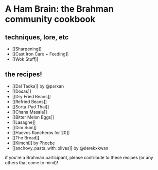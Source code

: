 # A Ham Brain: the Brahman community cookbook

## techniques, lore, etc
- [[Sharpening]]
- [[Cast Iron Care + Feeding]]
- [[Wok Stuff]]

## the recipes!
- [[Dal Tadka]] by @parkan
- [[Dosas]]
- [[Dry Fried Beans]]
- [[Refried Beans]]
- [[Sorta-Pad Thai]]
- [[Chana Masala]]
- [[Bitter Melon Eggs]]
- [[Lasagne]]
- [[Dim Sum]]
- [[Huevos Rancheros for 20]]
- [[The Bread]]
- [[Kimchi]] by Phoebe
- [[anchovy_pasta_with_olives]] by @derekxkwan

if you're a Brahman participant, please contribute to these recipes (or any others that come to mind)!
